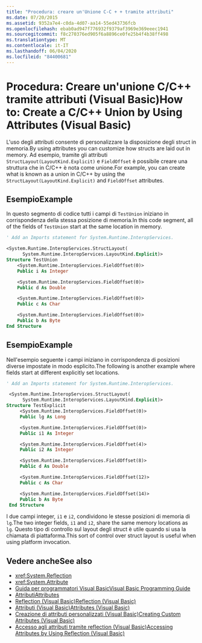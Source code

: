 ```yaml
---
title: "Procedura: creare un'Unione C-C + + tramite attributi"
ms.date: 07/20/2015
ms.assetid: 9352a7e4-c0da-4d07-aa14-55ed43736fcb
ms.openlocfilehash: ebab0ad947f776932f9379af3969e369eeec1941
ms.sourcegitcommit: f8c270376ed905f6a8896ce0fe25b4f4b38ff498
ms.translationtype: MT
ms.contentlocale: it-IT
ms.lasthandoff: 06/04/2020
ms.locfileid: "84400681"
---
```

# <a name="how-to-create-a-cc-union-by-using-attributes-visual-basic"></a><span data-ttu-id="852da-102">Procedura: Creare un'unione C/C++ tramite attributi (Visual Basic)</span><span class="sxs-lookup"><span data-stu-id="852da-102">How to: Create a C/C++ Union by Using Attributes (Visual Basic)</span></span>

<span data-ttu-id="852da-103">L'uso degli attributi consente di personalizzare la disposizione degli struct in memoria.</span><span class="sxs-lookup"><span data-stu-id="852da-103">By using attributes you can customize how structs are laid out in memory.</span></span> <span data-ttu-id="852da-104">Ad esempio, tramite gli attributi `StructLayout(LayoutKind.Explicit)` e `FieldOffset` è possibile creare una struttura che in C/C++ è nota come unione.</span><span class="sxs-lookup"><span data-stu-id="852da-104">For example, you can create what is known as a union in C/C++ by using the `StructLayout(LayoutKind.Explicit)` and `FieldOffset` attributes.</span></span>

## <a name="example"></a><span data-ttu-id="852da-105">Esempio</span><span class="sxs-lookup"><span data-stu-id="852da-105">Example</span></span>

<span data-ttu-id="852da-106">In questo segmento di codice tutti i campi di `TestUnion` iniziano in corrispondenza della stessa posizione di memoria.</span><span class="sxs-lookup"><span data-stu-id="852da-106">In this code segment, all of the fields of `TestUnion` start at the same location in memory.</span></span>

```vb
' Add an Imports statement for System.Runtime.InteropServices.

<System.Runtime.InteropServices.StructLayout(
      System.Runtime.InteropServices.LayoutKind.Explicit)>
Structure TestUnion
    <System.Runtime.InteropServices.FieldOffset(0)>
    Public i As Integer

    <System.Runtime.InteropServices.FieldOffset(0)>
    Public d As Double

    <System.Runtime.InteropServices.FieldOffset(0)>
    Public c As Char

    <System.Runtime.InteropServices.FieldOffset(0)>
    Public b As Byte
End Structure
```

## <a name="example"></a><span data-ttu-id="852da-107">Esempio</span><span class="sxs-lookup"><span data-stu-id="852da-107">Example</span></span>

<span data-ttu-id="852da-108">Nell'esempio seguente i campi iniziano in corrispondenza di posizioni diverse impostate in modo esplicito.</span><span class="sxs-lookup"><span data-stu-id="852da-108">The following is another example where fields start at different explicitly set locations.</span></span>

```vb
' Add an Imports statement for System.Runtime.InteropServices.

 <System.Runtime.InteropServices.StructLayout(
      System.Runtime.InteropServices.LayoutKind.Explicit)>
Structure TestExplicit
     <System.Runtime.InteropServices.FieldOffset(0)>
     Public lg As Long

     <System.Runtime.InteropServices.FieldOffset(0)>
     Public i1 As Integer

     <System.Runtime.InteropServices.FieldOffset(4)>
     Public i2 As Integer

     <System.Runtime.InteropServices.FieldOffset(8)>
     Public d As Double

     <System.Runtime.InteropServices.FieldOffset(12)>
     Public c As Char

     <System.Runtime.InteropServices.FieldOffset(14)>
     Public b As Byte
 End Structure
```

<span data-ttu-id="852da-109">I due campi integer, `i1` e `i2`, condividono le stesse posizioni di memoria di `lg`.</span><span class="sxs-lookup"><span data-stu-id="852da-109">The two integer fields, `i1` and `i2`, share the same memory locations as `lg`.</span></span> <span data-ttu-id="852da-110">Questo tipo di controllo sul layout degli struct è utile quando si usa la chiamata di piattaforma.</span><span class="sxs-lookup"><span data-stu-id="852da-110">This sort of control over struct layout is useful when using platform invocation.</span></span>

## <a name="see-also"></a><span data-ttu-id="852da-111">Vedere anche</span><span class="sxs-lookup"><span data-stu-id="852da-111">See also</span></span>

- <xref:System.Reflection>
- <xref:System.Attribute>
- [<span data-ttu-id="852da-112">Guida per programmatori Visual Basic</span><span class="sxs-lookup"><span data-stu-id="852da-112">Visual Basic Programming Guide</span></span>](../../index.md)
- [<span data-ttu-id="852da-113">Attributi</span><span class="sxs-lookup"><span data-stu-id="852da-113">Attributes</span></span>](../../../../standard/attributes/index.md)
- [<span data-ttu-id="852da-114">Reflection (Visual Basic)</span><span class="sxs-lookup"><span data-stu-id="852da-114">Reflection (Visual Basic)</span></span>](../reflection.md)
- [<span data-ttu-id="852da-115">Attributi (Visual Basic)</span><span class="sxs-lookup"><span data-stu-id="852da-115">Attributes (Visual Basic)</span></span>](../../../language-reference/attributes.md)
- [<span data-ttu-id="852da-116">Creazione di attributi personalizzati (Visual Basic)</span><span class="sxs-lookup"><span data-stu-id="852da-116">Creating Custom Attributes (Visual Basic)</span></span>](creating-custom-attributes.md)
- [<span data-ttu-id="852da-117">Accesso agli attributi tramite reflection (Visual Basic)</span><span class="sxs-lookup"><span data-stu-id="852da-117">Accessing Attributes by Using Reflection (Visual Basic)</span></span>](accessing-attributes-by-using-reflection.md)
